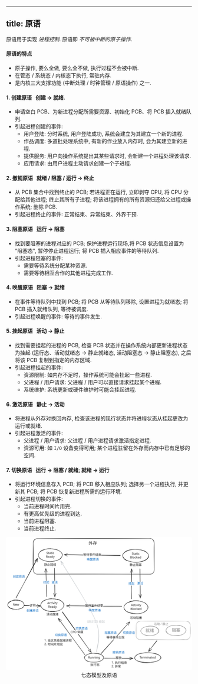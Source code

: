 
---
title: 原语
---

原语用于实现 *进程控制*. 原语即 *不可被中断的原子操作*. 

#### 原语的特点

- 原子操作, 要么全做, 要么全不做, 执行过程不会被中断.
- 在管态 / 系统态 / 内核态下执行, 常驻内存. 
- 是内核三大支撑功能 (中断处理 / 时钟管理 / 原语操作) 之一. 

<span>

#### 1. 创建原语 &nbsp; 创建 $\to$ 就绪.
- 申请空白 PCB、为新进程分配所需要资源、初始化 PCB、将 PCB 插入就绪队列. 
- 引起进程创建的事件: 
  - 用户登陆: 分时系统, 用户登陆成功, 系统会建立为其建立一个新的进程. 
  - 作品调度: 多道批处理系统中, 有新的作业放入内存时, 会为其建立新的进程. 
  - 提供服务: 用户向操作系统提出其某些请求时, 会新建一个进程处理该请求. 
  - 应用请求: 由用户进程主动请求创建一个子进程. 

#### 2. 撤销原语 &nbsp; 就绪 / 阻塞 / 运行 $\to$ 终止
- 从 PCB 集合中找到终止的 PCB; 若进程正在运行, 立即剥夺 CPU, 将 CPU 分配给其他进程; 终止其所有子进程; 将该进程拥有的所有资源归还给父进程或操作系统; 删除 PCB. 
- 引起进程终止的事件: 正常结束、异常结束、外界干预. 

#### 3. 阻塞原语 &nbsp; 运行 $\to$ 阻塞
- 找到要阻塞的进程对应的 PCB; 保护进程运行现场,将 PCB 状态信息设置为 "阻塞态", 暂停停止进程运行; 将 PCB 插入相应事件的等待队列. 
- 引起进程阻塞的事件: 
  - 需要等待系统分配某种资源. 
  - 需要等待相互合作的其他进程完成工作. 

#### 4. 唤醒原语 &nbsp; 阻塞 $\to$ 就绪
- 在事件等待队列中找到 PCB; 将 PCB 从等待队列移除, 设置进程为就绪态; 将 PCB 插入就绪队列, 等待被调度. 
- 引起进程唤醒的事件: 等待的事件发生. 

#### 5. 挂起原语 &nbsp; 活动 $\to$ 静止
- 找到需要挂起的进程的 PCB, 检查 PCB 状态并在操作系统内部更新进程状态为挂起 (运行态、活动就绪态 $\to$ 静止就绪态, 活动阻塞态 $\to$ 静止阻塞态), 之后将该 PCB 复制到指定的内存区域. 
- 引起进程挂起的事件:
  - 资源限制: 如内存不足时，操作系统可能会挂起一些进程. 
  - 父进程 / 用户请求: 父进程 / 用户可以直接请求挂起某个进程. 
  - 系统维护: 系统更新或硬件维护时可能会挂起进程. 

#### 6. 激活原语 &nbsp; 静止 $\to$ 活动
- 将进程从外存对换回内存, 检查该进程的现行状态并将进程状态从挂起更改为运行或就绪. 
- 引起进程激活的事件:
  - 父进程 / 用户请求: 父进程 / 用户进程请求激活指定进程. 
  - 资源可用: 如 `I/O` 设备变得可用; 某个进程驻留在外存而内存中已有足够的空间. 

</span>

#### 7. 切换原语 &nbsp; 运行 $\to$ 阻塞 / 就绪; 就绪 $\to$ 运行
- 将运行环境信息存入 PCB; 将 PCB 移入相应队列; 选择另一个进程执行, 并更新其 PCB; 将 PCB 恢复新进程所需的运行环境. 
- 引起进程切换的事件: 
  - 当前进程时间片用完. 
  - 有更高优先级的进程到达. 
  - 当前进程阻塞. 
  - 当前进程终止. 

<p style="text-align: center;"><img src="../../assets/full-seven-state.svg" style="border-radius: 0.2em; width: 800px;"><br>七态模型及原语</p>
